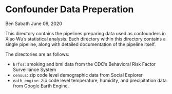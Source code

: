 Confounder Data Preperation
================
Ben Sabath
June 09, 2020

This directory contains the pipelines preparing data used as confounders
in Xiao Wu’s statistical analysis. Each directory within this directory
contains a single pipeline, along with detailed documentation of the
pipeline itself.

The directories are as follows:

  - `brfss`: smoking and bmi data from the CDC’s Behavioral Risk Factor
    Surveillance System
  - `census`: zip code level demographic data from Social Explorer
  - `eath_engine`: zip code level temperature, humidity, and
    precipitation data from Google Earth Engine.
